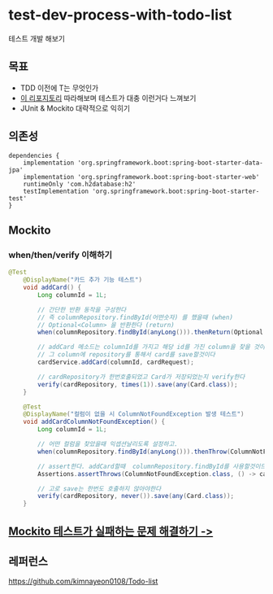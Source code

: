 # test-dev-process-with-todo-list
테스트 개발 해보기

## 목표

- TDD 이전에 T는 무엇인가
- [이 리포지토리](https://github.com/kimnayeon0108/Todo-list) 따라해보며 테스트가 대충 이런거다 느껴보기
- JUnit & Mockito 대략적으로 익히기

## 의존성
```
dependencies {
	implementation 'org.springframework.boot:spring-boot-starter-data-jpa'
	implementation 'org.springframework.boot:spring-boot-starter-web'
	runtimeOnly 'com.h2database:h2'
	testImplementation 'org.springframework.boot:spring-boot-starter-test'
}
```

## Mockito

### when/then/verify 이해하기

```java
@Test
    @DisplayName("카드 추가 기능 테스트")
    void addCard() {
        Long columnId = 1L;

        // 간단한 반환 동작을 구성한다
        // 즉 columnRepository.findById(어떤숫자) 를 했을때 (when)
        // Optional<Column> 을 반환한다 (return)
        when(columnRepository.findById(anyLong())).thenReturn(Optional.of(column));

        // addCard 메소드는 columnId를 가지고 해당 id를 가진 column을 찾을 것이고
        // 그 column에 repository를 통해서 card를 save할것이다
        cardService.addCard(columnId, cardRequest);

        // cardRepository가 한번호출되었고 Card가 저장되었는지 verify한다
        verify(cardRepository, times(1)).save(any(Card.class));
    }

    @Test
    @DisplayName("컬럼이 없을 시 ColumnNotFoundException 발생 테스트")
    void addCardColumnNotFoundException() {
        Long columnId = 1L;

        // 어떤 컬럼을 찾았을때 익셉션날리도록 설정하고.
        when(columnRepository.findById(anyLong())).thenThrow(ColumnNotFoundException.class);

        // assert한다. addCard할때  columnRepository.findById를 사용할것이므로 Exception을 날릴것이다. -> true
        Assertions.assertThrows(ColumnNotFoundException.class, () -> cardService.addCard(columnId, cardRequest));

        // 고로 save는 한번도 호출하지 않아야한다
        verify(cardRepository, never()).save(any(Card.class));
    }
```

## [Mockito 테스트가 실패하는 문제 해결하기 ->](https://github.com/kyupid/test-dev-process-with-todo-list/issues/1)


## 레퍼런스
https://github.com/kimnayeon0108/Todo-list
